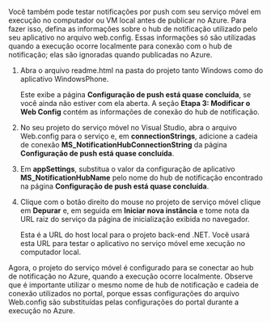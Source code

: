 
Você também pode testar notificações por push com seu serviço móvel em execução no computador ou VM local antes de publicar no Azure. Para fazer isso, defina as informações sobre o hub de notificação utilizado pelo seu aplicativo no arquivo web.config. Essas informações só são utilizadas quando a execução ocorre localmente para conexão com o hub de notificação; elas são ignoradas quando publicadas no Azure.

1. Abra o arquivo readme.html na pasta do projeto tanto Windows como do aplicativo WindowsPhone. 

	Este exibe a página **Configuração de push está quase concluída**, se você ainda não estiver com ela aberta. A seção **Etapa 3: Modificar o Web Config** contém as informações de conexão do hub de notificação.

2. No seu projeto do serviço móvel no Visual Studio, abra o arquivo Web.config para o serviço e, em **connectionStrings**, adicione a cadeia de conexão **MS_NotificationHubConnectionString** da página **Configuração de push está quase concluída**.

3. Em **appSettings**, substitua o valor da configuração de aplicativo **MS_NotificationHubName** pelo nome do hub de notificação encontrado na página **Configuração de push está quase concluída**.

4. Clique com o botão direito do mouse no projeto de serviço móvel clique em **Depurar** e, em seguida em **Iniciar nova instância** e tome nota da URL raiz do serviço da página de inicialização exibida no navegador.

	Esta é a URL do host local para o projeto back-end .NET. Você usará esta URL para testar o aplicativo no serviço móvel eme xecução no computador local.

Agora, o projeto do serviço móvel é configurado para se conectar ao hub de notificação no Azure, quando a execução ocorre localmente. Observe que é importante utilizar o mesmo nome de hub de notificação e cadeia de conexão utilizados no portal, porque essas configurações do arquivo Web.config são substituídas pelas configurações do portal durante a execução no Azure.
<!--HONumber=54-->